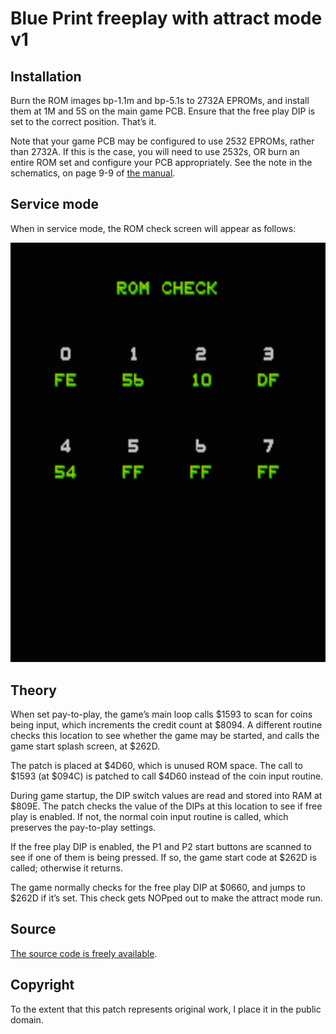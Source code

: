 # Blue Print freeplay with attract mode v1

## Installation

Burn the ROM images bp-1.1m and bp-5.1s to 2732A EPROMs, and install
them at 1M and 5S on the main game PCB. Ensure that the free play DIP
is set to the correct position. That’s it.

Note that your game PCB may be configured to use 2532 EPROMs, rather
than 2732A. If this is the case, you will need to use 2532s, OR burn
an entire ROM set and configure your PCB appropriately. See the note
in the schematics, on page 9-9 of
[the manual](http://arcarc.xmission.com/PDF_Arcade_Bally_Midway/Blueprint_Parts_and_Operating_Manual_%20(Sep_1982).pdf).

## Service mode

When in service mode, the ROM check screen will appear as follows:

![ROM Check](rom-check.png)

## Theory

When set pay-to-play, the game’s main loop calls $1593 to scan for
coins being input, which increments the credit count at $8094. A
different routine checks this location to see whether the game may be
started, and calls the game start splash screen, at $262D.

The patch is placed at $4D60, which is unused ROM space. The call to
$1593 (at $094C) is patched to call $4D60 instead of the coin input
routine.

During game startup, the DIP switch values are read and stored into
RAM at $809E. The patch checks the value of the DIPs at this location
to see if free play is enabled. If not, the normal coin input routine
is called, which preserves the pay-to-play settings.

If the free play DIP is enabled, the P1 and P2 start buttons are
scanned to see if one of them is being pressed. If so, the game start
code at $262D is called; otherwise it returns.

The game normally checks for the free play DIP at $0660, and jumps to
$262D if it’s set. This check gets NOPped out to make the attract mode
run.

## Source

[The source code is freely available](patch.s).

## Copyright

To the extent that this patch represents original work, I place it in
the public domain.
